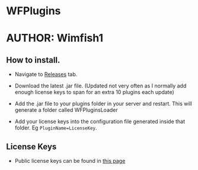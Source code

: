 # WFPlugins
# AUTHOR: Wimfish1

## How to install.

- Navigate to <a href="https://github.com/Wimfish1/WFPlugins/releases/latest">Releases</a> tab.

- Download the latest .jar file. (Updated not very often as I normally add enough license keys to span for an extra 10 plugins each update)

- Add the .jar file to your plugins folder in your server and restart. This will generate a folder called WFPluginsLoader

- Add your license keys into the configuration file generated inside that folder. Eg ```PluginName=LicenseKey```. 

## License Keys

- Public license keys can be found in [this page](https://github.com/Wimfish1/WFPlugins/wiki)
